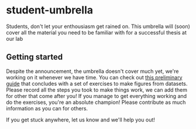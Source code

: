 # student-umbrella
Students, don't let your enthousiasm get rained on. This umbrella will (soon) cover all the material you need to be familiar with for a successful thesis at our lab

## Getting started

Despite the announcement, the umbrella doesn't cover much yet, we're working on it whenever we have time. You can check out 
[this preliminary guide](https://github.com/dbbs-lab/student-umbrella/blob/main/figures_from_data.md) that concludes
with a set of exercises to make figures from datasets. Please record all the steps you took to make things work, 
we can add them for other that come after you! If you manage to get everything working and do the exercises, you're an absolute champion! 
Please contribute as much information as you can for others.

If you get stuck anywhere, let us know and we'll help you out!
